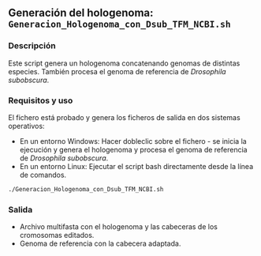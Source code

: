 ## Generación del hologenoma: `Generacion_Hologenoma_con_Dsub_TFM_NCBI.sh`

### Descripción
Este script genera un hologenoma concatenando genomas de distintas especies. También procesa el genoma de referencia de *Drosophila subobscura*.

### Requisitos y uso
El fichero está probado y genera los ficheros de salida en dos sistemas operativos:
- En un entorno Windows: Hacer dobleclic sobre el fichero - se inicia la ejecución y genera el hologenoma y procesa el genoma de referencia de *Drosophila subobscura*.
- En un entorno Linux: Ejecutar el script bash directamente desde la línea de comandos.
 ```bash
./Generacion_Hologenoma_con_Dsub_TFM_NCBI.sh
```
### Salida
- Archivo multifasta con el hologenoma y las cabeceras de los cromosomas editados.
- Genoma de referencia con la cabecera adaptada.

